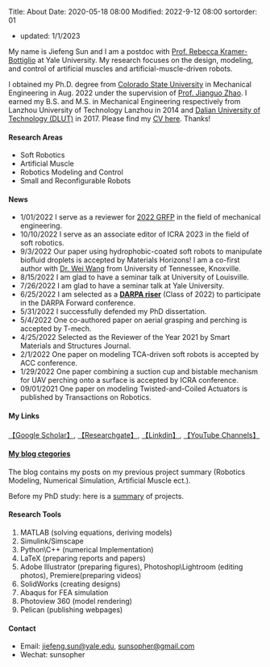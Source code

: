 Title: About
Date: 2020-05-18 08:00
Modified: 2022-9-12 08:00
sortorder: 01

- updated: 1/1/2023

My name is Jiefeng Sun and I am a postdoc with [Prof. Rebecca Kramer-Bottiglio](https://www.eng.yale.edu/faboratory/) at Yale University. My research focuses on the design, modeling, and control of artificial muscles and artificial-muscle-driven robots.

I obtained my Ph.D. degree from [Colorado State University](https://www.engr.colostate.edu/me/) in Mechanical Engineering in Aug. 2022 under the supervision of [Prof. Jianguo Zhao](https://www.engr.colostate.edu/me/dr-jianguo-zhao/).  I earned my B.S. and M.S. in Mechanical Engineering respectively from Lanzhou University of Technology Lanzhou in 2014 and [Dalian University of Technology (DLUT)](http://en.dlut.edu.cn/) in 2017. Please find my [CV here]({static}/pdfs/CV_Jiefeng_Sun.pdf). Thanks!



#### Research Areas
- Soft Robotics
- Artificial Muscle
- Robotics Modeling and Control
- Small and Reconfigurable Robots

#### News

<!--- 11/1/2022 I start to serve as a guest editor in Frontiers in Robotics and AI under the topic of "Hybrid Actuators".-->
<!--- 2/1/2022 Our paper "" is accepted by ACC 2023..-->
- 1/01/2022 I serve as a reviewer for [2022 GRFP](https://www.nsfgrfp.org/) in the field of mechanical engineering. 
- 10/10/2022 I serve as an associate editor of ICRA 2023 in the field of soft robotics. 
- 9/3/2022 Our paper using hydrophobic-coated soft robots to manipulate biofluid droplets is accepted by Materials Horizons! I am a co-first author with [Dr. Wei Wang](https://mabe.utk.edu/people/wei-wang/) from University of Tennessee, Knoxville.
- 8/15/2022 I am glad to have a seminar talk at University of Louisville. 
- 7/26/2022 I am glad to have a seminar talk at Yale University. 
- 6/25/2022 I am selected as a [**DARPA riser**]({static}/images/DARPA_RISER.png) (Class of 2022) to participate in the DARPA Forward conference. 
- 5/31/2022 I successfully defended my PhD dissertation.  
- 5/4/2022 One co-authored paper on aerial grasping and perching is accepted by T-mech.
- 4/25/2022 Selected as the Reviewer of the Year 2021 by Smart Materials and Structures Journal.
- 2/1/2022 One paper on modeling TCA-driven soft robots is accepted by ACC conference.
- 1/29/2022  One paper combining a suction cup and bistable mechanism for UAV perching onto a surface is accepted by ICRA conference.
- 09/01/2021 One paper on modeling Twisted-and-Coiled Actuators is published by Transactions on Robotics.


#### My Links
[【Google Scholar】](https://scholar.google.com/citations?user=fjUoHOsAAAAJ&hl=en), [【Researchgate】](https://www.researchgate.net/profile/Jiefeng_Sun2), [【Linkdin】](https://www.linkedin.com/in/jiefeng-sun/), [【YouTube Channels】](https://www.youtube.com/channel/UCkeHwaZrEeFG-GXNSTONIzg)

#### [My blog ctegories](https://jiefengsun.github.io/categories.html)
The blog contains my posts on my previous project summary (Robotics Modeling, Numerical Simulation, Artificial Muscle ect.).

Before my PhD study: here is a [summary]({filename}/category/Before_PhD.md) of projects.

#### Research Tools

1. MATLAB (solving equations, deriving models) 
1. Simulink/Simscape
1. Python\C++ (numerical Implementation)
1. LaTeX (preparing reports and papers) 
1. Adobe Illustrator (preparing figures), Photoshop\Lightroom (editing photos), Premiere(preparing videos)
1. SolidWorks (creating designs)
1. Abaqus for FEA simulation
1. Photoview 360 (model rendering)
1. Pelican (publishing webpages)  

#### Contact
- Email: <jiefeng.sun@yale.edu>, <sunsopher@gmail.com>
- Wechat: sunsopher
